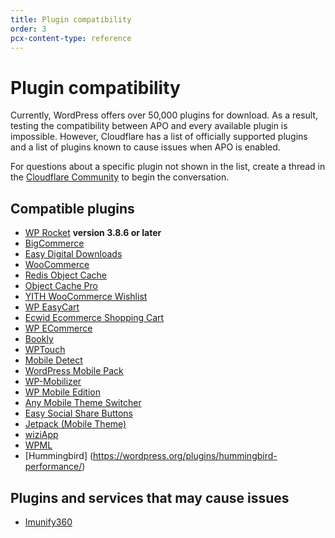 ```yaml
---
title: Plugin compatibility
order: 3
pcx-content-type: reference
---
```


# Plugin compatibility

Currently, WordPress offers over 50,000 plugins for download. As a result, testing the compatibility between APO and every available plugin is impossible. However, Cloudflare has a list of officially supported plugins and a list of plugins known to cause issues when APO is enabled.

For questions about a specific plugin not shown in the list, create a thread in the [Cloudflare Community](https://community.cloudflare.com/) to begin the conversation.

## Compatible plugins

*   [WP Rocket](https://community.cloudflare.com/t/cloudflares-apo-with-wp-rockets-minified-css/225906/3?u=yevgen) **version 3.8.6 or later**
*   [BigCommerce](https://wordpress.org/plugins/bigcommerce/)
*   [Easy Digital Downloads](https://wordpress.org/plugins/easy-digital-downloads/)
*   [WooCommerce](https://wordpress.org/plugins/woocommerce/)
*   [Redis Object Cache](https://wordpress.org/plugins/redis-cache/)
*   [Object Cache Pro](https://objectcache.pro)
*   [YITH WooCommerce Wishlist](https://wordpress.org/plugins/yith-woocommerce-wishlist/)
*   [WP EasyCart](https://wordpress.org/plugins/wp-easycart/)
*   [Ecwid Ecommerce Shopping Cart](https://wordpress.org/plugins/ecwid-shopping-cart/)
*   [WP ECommerce](https://wordpress.org/plugins/wp-e-commerce/)
*   [Bookly](https://wordpress.org/plugins/bookly-responsive-appointment-booking-tool/)
*   [WPTouch](https://wordpress.org/plugins/wptouch/)
*   [Mobile Detect](https://wordpress.org/plugins/tinywp-mobile-detect/)
*   [WordPress Mobile Pack](https://wordpress.org/plugins/wordpress-mobile-pack/)
*   [WP-Mobilizer](https://wordpress.org/plugins/wp-mobilizer/)
*   [WP Mobile Edition](https://wordpress.org/plugins/wp-mobile-edition/)
*   [Any Mobile Theme Switcher](https://wordpress.org/plugins/any-mobile-theme-switcher/)
*   [Easy Social Share Buttons](https://codecanyon.net/item/easy-social-share-buttons-for-wordpress/6394476)
*   [Jetpack (Mobile Theme)](https://wordpress.org/plugins/jetpack/)
*   [wiziApp](https://wordpress.org/plugins/wiziapp-create-your-own-native-iphone-app)
*   [WPML](https://wpml.org/)
*   \[Hummingbird] (https://wordpress.org/plugins/hummingbird-performance/)

## Plugins and services that may cause issues

*   [Imunify360](https://docs.imunify360.com/webshield/#captcha)
